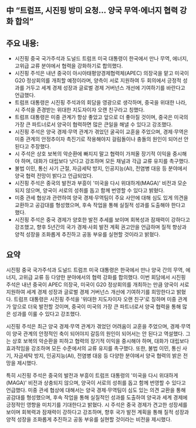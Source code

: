 ## 中 “트럼프, 시진핑 방미 요청... 양국 무역·에너지 협력 강화 합의”

## 주요 내용:
*   시진핑 중국 국가주석과 도널드 트럼프 미국 대통령이 한국에서 만나 무역, 에너지, 고위급 교류 분야에서 협력을 강화하기로 합의했다.
*   시진핑 주석은 내년 중국이 아시아태평양경제협력체(APEC) 의장국을 맡고 미국이 G20 정상회의를 개최할 예정이라며, 양측이 서로 지원하여 두 회의에서 긍정적 성과를 거두고 세계 경제 성장과 글로벌 경제 거버넌스 개선에 기여하기를 바란다고 언급했다.
*   트럼프 대통령은 시진핑 주석과의 회담을 영광으로 생각하며, 중국을 위대한 나라, 시 주석을 존경받는 위대한 지도자이자 오랜 친구라고 칭했다.
*   트럼프 대통령은 미중 관계가 항상 좋았고 앞으로 더 좋아질 것이며, 중국은 미국의 가장 큰 파트너로서 양국이 협력하면 많은 큰일을 해낼 수 있다고 강조했다.
*   시진핑 주석은 양국 경제·무역 관계가 겪었던 굴곡이 교훈을 주었으며, 경제·무역은 미중 관계의 안정추이자 촉진기로 작용해야지 걸림돌이나 충돌의 원인이 되어선 안 된다고 주장했다.
*   시 주석은 상호 보복의 악순환에 빠지지 말고 협력이 가져올 장기적 이익을 중시해야 하며, 대화가 대립보다 낫다고 강조하며 모든 채널과 각급 교류 유지를 촉구했다.
*   불법 이민, 통신 사기 근절, 자금세탁 방지, 인공지능(AI), 전염병 대응 등 분야에서 양국 협력 전망이 밝다고 언급되었다.
*   시진핑 주석은 중국의 발전과 부흥이 '미국을 다시 위대하게(MAGA)' 비전과 모순되지 않으며, 양국이 서로의 성취를 돕고 함께 번영할 수 있다고 밝혔다.
*   미중 관세 협상과 관련하여 양국 경제·무역팀이 주요 사안에 대해 심도 있게 의견을 교환하고 공감대를 형성했으며, 후속 작업을 통해 실질적 성과를 도출해야 한다고 했다.
*   시진핑 주석은 중국 경제가 양호한 발전 추세를 보이며 회복성과 잠재력이 강하다고 강조했고, 향후 5년간의 국가 경제·사회 발전 계획 권고안을 언급하며 질적 향상과 양적 성장을 조화롭게 추진하고 공동 부유를 실현할 것이라고 밝혔다.

## 요약
시진핑 중국 국가주석과 도널드 트럼프 미국 대통령은 한국에서 만나 양국 간의 무역, 에너지, 고위급 교류 등 다양한 분야에서의 협력 강화를 합의했다. 이번 회담에서 시진핑 주석은 내년 중국이 APEC 의장국, 미국이 G20 정상회의를 개최하는 만큼 양국이 서로 지원하여 세계 경제 성장과 글로벌 경제 거버넌스 개선에 기여하기를 희망한다고 밝혔다. 트럼프 대통령은 시진핑 주석을 '위대한 지도자이자 오랜 친구'로 칭하며 미중 관계가 앞으로 더욱 발전할 것이며, 중국이 미국의 가장 큰 파트너로서 양국 협력을 통해 많은 성과를 이룰 수 있다고 강조했다.

시진핑 주석은 최근 양국 경제·무역 관계가 겪었던 어려움이 교훈을 주었으며, 경제·무역이 양국 관계의 안정적인 축이 되어야지 갈등의 원인이 되어서는 안 된다고 역설했다. 그는 상호 보복의 악순환을 피하고 협력의 장기적 이익을 중시해야 하며, 대화가 대립보다 효과적임을 강조하며 모든 수준에서의 교류 유지를 촉구했다. 또한, 불법 이민, 통신 사기, 자금세탁 방지, 인공지능(AI), 전염병 대응 등 다양한 분야에서 양국 협력의 밝은 전망을 제시했다.

특히 시진핑 주석은 중국의 발전과 부흥이 트럼프 대통령의 '미국을 다시 위대하게(MAGA)' 비전과 상충되지 않으며, 양국이 서로의 성취를 돕고 함께 번영할 수 있다고 언급했다. 미중 관세 협상에 대해서는 양국 경제·무역팀이 심도 있는 의견 교환을 통해 공감대를 형성했으며, 후속 작업을 통해 실질적인 성과를 도출하여 양국과 세계 경제에 긍정적인 영향을 미치기를 기대한다고 밝혔다. 시 주석은 중국 경제가 견고한 성장세를 보이며 회복력과 잠재력이 강하다고 강조하며, 향후 국가 발전 계획을 통해 질적 성장과 양적 성장을 조화롭게 추진하고 공동 부유를 실현할 것이라는 비전을 제시했다.